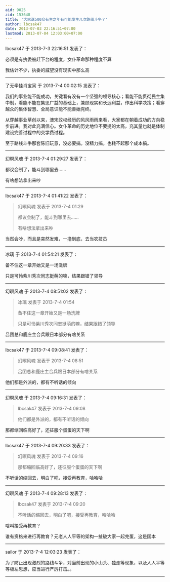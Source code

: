 ```yaml
---
aid: 9025
zid: 153648
title: '大家说500众有生之年有可能发生几次路线斗争？'
author: lbcsak47
date: 2013-07-03 22:16:51+07:00
lastmod: 2013-07-04 12:03:00+07:00
---
```


lbcsak47 于 2013-7-3 22:16:51 发表了：

必须是有执委被赶下台的程度，女仆革命那种程度不算

我估计不少，执委的威望没有现实中那么高

---------

了无牵挂肖宝寅 于 2013-7-4 00:02:15 发表了：

我们的事业能不能成功，关键看有没有一个坚强的领导核心；看能不能贯彻民主集中制，看能不能在集思广益的基础上，兼顾现实和长远利益，作出科学决策；看穿越众的集体智慧、全局意识能不能善始克终。

从穿越事业草创以来，澳宋政权经历的风风雨雨来看，大家都在朝着成功的方向稳步前进。我对此充满信心。女仆革命的历史地位不要提的太高，充其量也就是体制建设完善过程中的交学费过程。

至于路线斗争那套陈旧玩意，没必要搞。没精力搞。也耗不起那个成本搞。

---------

幻暝风魂 于 2013-7-4 01:29:27 发表了：

都议会制了，能斗到哪里去……

有啥想法拿出来吵

---------

lbcsak47 于 2013-7-4 01:41:22 发表了：

> 幻暝风魂 发表于 2013-7-4 01:29
> 
> 都议会制了，能斗到哪里去……
> 
> 有啥想法拿出来吵



当然会吵，而且是突然发难，一撸到底，去当农技员

---------

冰璃 于 2013-7-4 01:54:21 发表了：

备不住这一章开始又是一场洗牌

只是可怜紫川秀次同志挺萌的嘛，结果跟错了领导

---------

幻暝风魂 于 2013-7-4 08:51:02 发表了：

> 冰璃 发表于 2013-7-4 01:54
> 
> 备不住这一章开始又是一场洗牌
> 
> 只是可怜紫川秀次同志挺萌的嘛，结果跟错了领导



吕团总和鹿庄主合兵跟日本部分有啥关系

---------

lbcsak47 于 2013-7-4 09:08:41 发表了：

> 幻暝风魂 发表于 2013-7-4 08:51
> 
> 吕团总和鹿庄主合兵跟日本部分有啥关系



他们都是外派的，都有不听话的倾向

---------

幻暝风魂 于 2013-7-4 09:16:31 发表了：

> lbcsak47 发表于 2013-7-4 09:08
> 
> 他们都是外派的，都有不听话的倾向



那都缩回临高好了，还征服个蛋蛋的天下啊

---------

lbcsak47 于 2013-7-4 09:20:33 发表了：

> 幻暝风魂 发表于 2013-7-4 09:16
> 
> 那都缩回临高好了，还征服个蛋蛋的天下啊



不听话的缩回去，明白了吧，接受再教育，哈哈哈

---------

幻暝风魂 于 2013-7-4 09:28:13 发表了：

> lbcsak47 发表于 2013-7-4 09:20
> 
> 不听话的缩回去，明白了吧，接受再教育，哈哈哈



啥叫接受再教育？

谁有资格来进行再教育？元老人人平等的架构一扯破大家一起完蛋，这是国本

---------

sailor 于 2013-7-4 12:03:23 发表了：

为了防止出现激烈的路线斗争，对当前出现的小山头、独走等现象，以及人人平等等极左思想，应当进行严厉打击。。

---------

